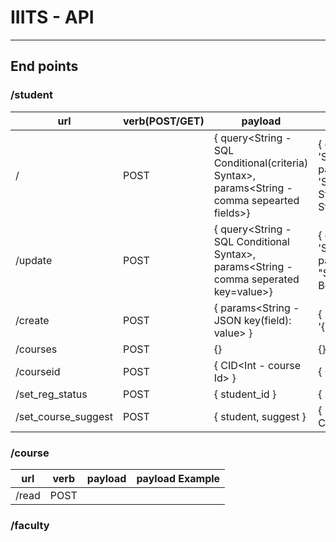 # IIITS - API
---------------

## End points

### /student

url | verb(POST/GET) | payload | payload Example
----|------|---------|----------------
/   | POST | { query<String - SQL Conditional(criteria) Syntax>,  params<String - comma sepearted fields>} | { query: 'Student_Id=20160010007', params: 'Student_First_Name, Student_Middle_Name, Student_Last_name' }
/update | POST | { query<String - SQL Conditional Syntax>,  params<String - comma seperated key=value>} | { query: 'Student_Id=20160010070', params: "Student_First_Name='Mr. Bean'" }
/create | POST | { params<String - JSON key(field): value> } | { params: '{"key":"\\"value\\""}' }
/courses | POST | {} | {}
/courseid | POST | { CID<Int - course Id> } | { CID: 12 }
/set_reg_status | POST | { student_id<Int> } | { student_id: 2 }
/set_course_suggest | POST | { student<Int>, suggest<String> } | { student: 2, suggest: 'Good Course' }

### /course
url | verb | payload | payload Example
----|------|---------|----------------
/read | POST | |

### /faculty

